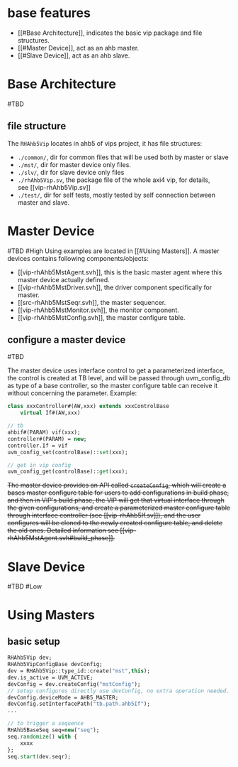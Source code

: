 # base features
- [[#Base Architecture]], indicates the basic vip package and file structures.
- [[#Master Device]], act as an ahb master.
- [[#Slave Device]], act as an ahb slave.

# Base Architecture
#TBD 
## file structure
The `RHAhb5Vip` locates in ahb5 of vips project, it has file structures:
-   `./common/`, dir for common files that will be used both by master or slave
-   `./mst/`, dir for master device only files.
-   `./slv/`, dir for slave device only files
-   `./rhAhb5Vip.sv`, the package file of the whole axi4 vip, for details, see [[vip-rhAhb5Vip.sv]]
-   `./test/`, dir for self tests, mostly tested by self connection between master and slave.

# Master Device
#TBD #High
Using examples are located in [[#Using Masters]].
A master devices contains following components/objects:
- [[vip-rhAhb5MstAgent.svh]], this is the basic master agent where this master device actually defined.
- [[vip-rhAhb5MstDriver.svh]], the driver component specifically for master.
- [[src-rhAhb5MstSeqr.svh]], the master sequencer.
- [[vip-rhAhb5MstMonitor.svh]], the monitor component.
- [[vip-rhAhb5MstConfig.svh]], the master configure table.
## configure a master device
#TBD 

The master device uses interface control to get a parameterized interface, the control is created at TB level, and will be passed through uvm_config_db as type of a base controller, so the master configure table can receive it without concerning the parameter. Example:
```systemverilog
class xxxController#(AW,xxx) extends xxxControlBase
	virtual If#(AW,xxx)

// tb
ahbif#(PARAM) vif(xxx);
controller#(PARAM) = new;
controller.If = vif
uvm_config_set(controlBase)::set(xxx);

// get in vip config
uvm_config_get(controlBase)::get(xxx);
```
~~The master device provides an API called `createConfig`, which will create a bases master configure table for users to add configurations in build phase, and then in VIP's build phase, the VIP will get that virtual interface through  the given configurations, and create a parameterized master configure table through interface controller (see [[vip-rhAhb5If.sv]]), and the user configures will be cloned to the newly created configure table, and delete the old ones. Detailed information see [[vip-rhAhb5MstAgent.svh#build_phase]].~~

# Slave Device
#TBD #Low

# Using Masters
## basic setup
```systemverilog
RHAhb5Vip dev;
RHAhb5VipConfigBase devConfig;
dev = RHAhb5Vip::type_id::create("mst",this);
dev.is_active = UVM_ACTIVE;
devConfig = dev.createConfig("mstConfig");
// setup configures directly use devConfig, no extra operation needed.
devConfig.deviceMode = AHB5_MASTER;
devConfig.setInterfacePath("tb.path.ahb5If");
...

// to trigger a sequence
RHAhb5BaseSeq seq=new("seq");
seq.randomize() with {
	xxxx
};
seq.start(dev.seqr);
```